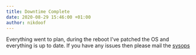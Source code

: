```yaml
---
title: Downtime Complete
date: 2020-08-29 15:46:00 +01:00
author: nikdoof
---
```

Everything went to plan, during the reboot I've patched the OS and everything is up to date. If you have any issues then please mail the [sysops](mailto:sysops@dimension.sh)
